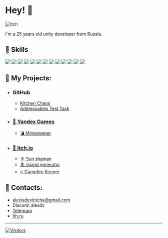# Hey! 👋
![itch](https://github.com/user-attachments/assets/6bc9c87b-252e-4269-9c02-90a994c6442b)

I'm a 25 years old unity developer from Russia.

## 🌟 Skills
![](https://img.shields.io/badge/.net-blue?style=flat&logo=dotnet)
![](https://img.shields.io/badge/c%23-gark_green?style=flat&logo=sharp)
![](https://img.shields.io/badge/Unity-black?style=flat&logo=Unity)
![](https://img.shields.io/badge/Zenject-black?style=flat&logo=zotero)
![](https://img.shields.io/badge/UniTask-black?style=flat&logo=unity)
![](https://img.shields.io/badge/UniRx-black?style=flat&logo=unity)
![](https://img.shields.io/badge/Addressables-black?style=flat&logo=unity)
![](https://img.shields.io/badge/DOTween-black?style=flat&logo=unity)
![](https://img.shields.io/badge/Cinemachine-black?style=flat&logo=unity)
![](https://img.shields.io/badge/Netcode-black?style=flat&logo=unity)
![](https://img.shields.io/badge/Yandex-SDK-red)
![](https://img.shields.io/badge/GamePush-SDK-green)
![](https://img.shields.io/badge/SOLID-grey?style=flat&logo=solid)

## 🔧 My Projects:
- ###    GitHub
  - [Kitchen Chaos](https://github.com/A1exdV/Kitchen-Chaos)
  - [Addressables Test Task](https://github.com/A1exdV/Creobit-Test-Task)
- ### [👾 Yandex Games](https://yandex.ru/games/developer/60563)
  - [💣 Minesweper](https://yandex.ru/games/app/232565)
- ### [👾 Itch.io](https://alexdv1.itch.io/)
  - [☀️ Sun shaman](https://alexdv1.itch.io/sunshaman)
  - [🏝 Island generator](https://alexdv1.itch.io/simple-island-generator)
  - [🔥 Campfire Keeper](https://alexdv1.itch.io/campfire-keeper)

## 📝 Contacts:

- alexisdevintcha@gmail.com
- Discord: alexdv
- [Telegram](https://telegram.me/a1exdv)
- [hh.ru](https://hh.ru/resume/73ffe1b4ff0d3581da0039ed1f5a4f46564855)

------------------
[![Visitors](https://api.visitorbadge.io/api/combined?path=A1exdv%2FA1exdV&labelColor=%23ffff00&countColor=%23263759&style=flat&labelStyle=none)](https://visitorbadge.io/status?path=A1exdv%2FA1exdV)

